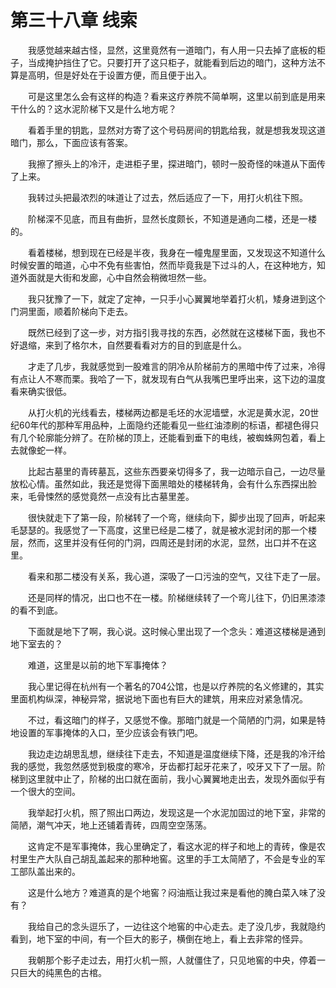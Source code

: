 # 第三十八章 线索


　　我感觉越来越古怪，显然，这里竟然有一道暗门，有人用一只去掉了底板的柜子，当成掩护挡住了它。只要打开了这只柜子，就能看到后边的暗门，这种方法不算是高明，但是好处在于设置方便，而且便于出入。

　　可是这里怎么会有这样的构造？看来这疗养院不简单啊，这里以前到底是用来干什么的？这水泥阶梯下又是什么地方呢？

　　看着手里的钥匙，显然对方寄了这个号码房间的钥匙给我，就是想我发现这道暗门，那么，下面应该有答案。

　　我擦了擦头上的冷汗，走进柜子里，探进暗门，顿时一股奇怪的味道从下面传了上来。

　　我转过头把最浓烈的味道让了过去，然后适应了一下，用打火机往下照。

　　阶梯深不见底，而且有曲折，显然长度颇长，不知道是通向二楼，还是一楼的。

　　看着楼梯，想到现在已经是半夜，我身在一幢鬼屋里面，又发现这不知道什么时候安置的暗道，心中不免有些害怕，然而毕竟我是下过斗的人，在这种地方，知道外面就是大街和发廊，心中自然会稍微坦然一些。

　　我只犹豫了一下，就定了定神，一只手小心翼翼地举着打火机，矮身进到这个门洞里面，顺着阶梯向下走去。

　　既然已经到了这一步，对方指引我寻找的东西，必然就在这楼梯下面，我也不好退缩，来到了格尔木，自然要看看对方的目的到底是什么。

　　才走了几步，我就感觉到一股难言的阴冷从阶梯前方的黑暗中传了过来，冷得有点让人不寒而栗。我哈了一下，就发现有白气从我嘴巴里呼出来，这下边的温度看来确实很低。

　　从打火机的光线看去，楼梯两边都是毛坯的水泥墙壁，水泥是黄水泥，20世纪60年代的那种军用品种，上面隐约还能看见一些红油漆刷的标语，都褪色得只有几个轮廓能分辨了。在阶梯的顶上，还能看到垂下的电线，被蜘蛛网包着，看上去就像蛇一样。

　　比起古墓里的青砖墓瓦，这些东西要亲切得多了，我一边暗示自己，一边尽量放松心情。虽然如此，我还是觉得下面黑暗处的楼梯转角，会有什么东西探出脸来，毛骨悚然的感觉竟然一点没有比古墓里差。

　　很快就走下了第一段，阶梯转了一个弯，继续向下，脚步出现了回声，听起来毛瑟瑟的。我感觉了一下高度，这里已经是二楼了，就是被水泥封闭的那一个楼层，然而，这里并没有任何的门洞，四周还是封闭的水泥，显然，出口并不在这里。

　　看来和那二楼没有关系，我心道，深吸了一口污浊的空气，又往下走了一层。

　　还是同样的情况，出口也不在一楼。阶梯继续转了一个弯儿往下，仍旧黑漆漆的看不到底。

　　下面就是地下了啊，我心说。这时候心里出现了一个念头：难道这楼梯是通到地下室去的？

　　难道，这里是以前的地下军事掩体？

　　我心里记得在杭州有一个著名的704公馆，也是以疗养院的名义修建的，其实里面机构纵深，神秘异常，据说地下面也有巨大的建筑，用来应对紧急情况。

　　不过，看这暗门的样子，又感觉不像。那暗门就是一个简陋的门洞，如果是特地设置的军事掩体的入口，至少应该会有铁门吧。

　　我边走边胡思乱想，继续往下走去，不知道是温度继续下降，还是我的冷汗给我的感觉，我忽然感觉到极度的寒冷，牙齿都打起牙花来了，咬牙又下了一层。阶梯到这里就中止了，阶梯的出口就在面前，我小心翼翼地走出去，发现外面似乎有一个很大的空间。

　　我举起打火机，照了照出口两边，发现这是一个水泥加固过的地下室，非常的简陋，潮气冲天，地上还铺着青砖，四周空空荡荡。

　　这肯定不是军事掩体，我心里确定了，看这水泥的样子和地上的青砖，像是农村里生产大队自己胡乱盖起来的那种地窖。这里的手工太简陋了，不会是专业的军工部队盖出来的。

　　这是什么地方？难道真的是个地窖？闷油瓶让我过来是看他的腌白菜入味了没有？

　　我给自己的念头逗乐了，一边往这个地窖的中心走去。走了没几步，我就隐约看到，地下室的中间，有一个巨大的影子，横倒在地上，看上去非常的怪异。

　　我朝那个影子走过去，用打火机一照，人就僵住了，只见地窖的中央，停着一只巨大的纯黑色的古棺。

